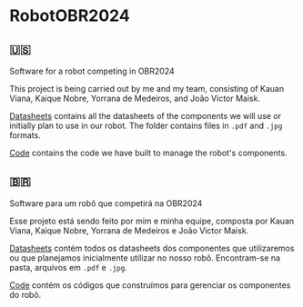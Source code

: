 # RobotOBR2024

## :us:
Software for a robot competing in OBR2024

This project is being carried out by me and my team, consisting of Kauan Viana, Kaique Nobre, Yorrana de Medeiros, and João Victor Maisk.

[Datasheets](/Datasheets) contains all the datasheets of the components we will use or initially plan to use in our robot. The folder contains files in `.pdf` and `.jpg` formats.

[Code](/Code) contains the code we have built to manage the robot's components.

## :brazil:
Software para um robô que competirá na OBR2024

Esse projeto está sendo feito por mim e minha equipe, composta por Kauan Viana, Kaique Nobre, Yorrana de Medeiros e João Victor Maisk.

[Datasheets](/Datasheets) contém todos os datasheets dos componentes que utilizaremos ou que planejamos inicialmente utilizar no nosso robô. Encontram-se na pasta, arquivos em `.pdf` e `.jpg`.

[Code](/Code) contém os códigos que construímos para gerenciar os componentes do robô.
